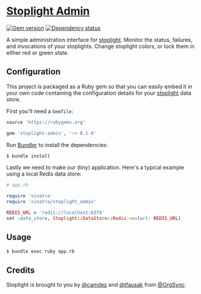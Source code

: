 # [Stoplight Admin][1]

[![Gem version][7]][8]
[![Dependency status][9]][10]

A simple administration interface for [stoplight][2].  Monitor the
status, failures, and invocations of your stoplights.  Change
stoplight colors, or lock them in either red or green state.

## Configuration

This project is packaged as a Ruby gem so that you can easily embed it
in your own code containing the configuration details for your
[stoplight][2] data store.

First you'll need a `Gemfile`:

``` rb
source 'https://rubygems.org'

gem 'stoplight-admin', '~> 0.1.0'
```

Run [Bundler][3] to install the dependencies:

``` sh
$ bundle install
```

Lastly we need to make our (tiny) application. Here's a typical
example using a local Redis data store:

``` rb
# app.rb

require 'sinatra'
require 'sinatra/stoplight_admin'

REDIS_URL = 'redis://localhost:6379'
set :data_store, Stoplight::DataStore::Redis.new(url: REDIS_URL)

```

## Usage

``` sh
$ bundle exec ruby app.rb
```

## Credits

Stoplight is brought to you by [@camdez][4] and [@tfausak][5] from
[@OrgSync][6].

[1]: https://github.com/orgsync/stoplight-admin
[2]: https://github.com/orgsync/stoplight
[3]: http://bundler.io
[4]: https://github.com/camdez
[5]: https://github.com/tfausak
[6]: https://github.com/OrgSync
[7]: https://badge.fury.io/rb/stoplight-admin.svg
[8]: https://rubygems.org/gems/stoplight-admin
[9]: https://gemnasium.com/orgsync/stoplight-admin.svg
[10]: https://gemnasium.com/orgsync/stoplight-admin
